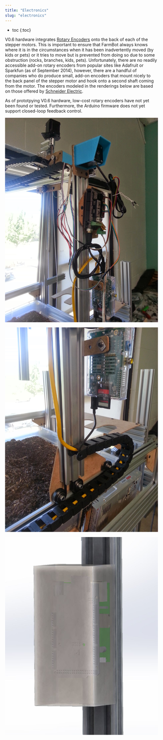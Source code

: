 ```yaml
---
title: "Electronics"
slug: "electronics"
---
```


* toc
{:toc}

V0.6 hardware integrates [Rotary Encoders](http://wiki.farmbot.cc/wiki/Rotary_Encoders) onto the back of each of the stepper motors. This is important to ensure that FarmBot always knows where it is in the circumstances when it has been inadvertently moved (by kids or pets) or it tries to move but is prevented from doing so due to some obstruction (rocks, branches, kids, pets). Unfortunately, there are no readily accessible add-on rotary encoders from popular sites like Adafruit or Sparkfun (as of September 2014), however, there are a handful of companies who do produce small, add-on encoders that mount nicely to the back panel of the stepper motor and hook onto a second shaft coming from the motor. The encoders modeled in the renderings below are based on those offered by [Schneider Electric](http://motion.schneider-electric.com/downloads/datasheets/17_mtr.pdf).

As of prototpying V0.6 hardware, low-cost rotary encoders have not yet been found or tested. Furthermore, the Arduino firmware does not yet support closed-loop feedback control.

![V5_Electronics_1.jpg](V5_Electronics_1.jpg)



![V5_Electronics_2.jpg](V5_Electronics_2.jpg)



![V5_Electronics_Render_1.jpg](V5_Electronics_Render_1.jpg)

